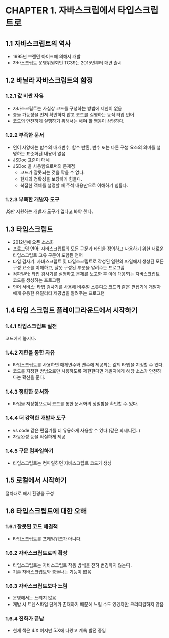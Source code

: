 # CHAPTER 1. 자바스크립에서 타입스크립트로

## 1.1 자바스크립트의 역사

* 1995년 브렌던 아이크에 의해서 개발
* 자바스크립트 운영위원회인 TC39는 2015년부터 매년 출시

## 1.2 바닐라 자바스크립트의 함정

### 1.2.1 값 비싼 자유

* 자바스크립트는 사실상 코드를 구성하는 방법에 제한이 없음
* 충돌 가능성을 먼저 확인하지 않고 코드를 실행하는 동적 타입 언어
* 코드의 안전하게 실행하기 위해서는 해야 할 행동이 상당하다.

### 1.2.2 부족한 문서

* 언어 사양에는 함수의 매개변수, 함수 반환, 변수 또는 다른 구성 요소의 의미를 설명하는 표준화된 내용이 없음
* JSDoc 표준이 대세
* JSDoc 을 사용함으로써의 문제점
   * 코드가 잘못되는 것을 막을 수 없다.
   * 현재의 정확성을 보장하기 힘들다.
   * 복잡한 객체를 설명할 때 주석 내용만으로 이해하기 힘들다.

### 1.2.3 부족한 개발자 도구

JS만 지원하는 개발자 도구가 없다고 봐야 한다.

## 1.3 타입스크립트

* 2012년에 오픈 소스화
* 프로그밍 언어: 자바스크립트의 모든 구문과 타입을 정의하고 사용하기 위한 새로운 타입스크립트 고유 구문이 포함된 언어
* 타입 검사기: 자바스크립트 및 타입스크립트로 작성된 일련의 파일에서 생성된 모든 구성 요소를 이해하고, 잘못 구성된 부분을 알려주는 프로그램
* 컴파일러: 타입 검사기를 실행하고 문제를 보고한 후 이에 대응되는 자바스크립트 코드를 생성하는 프로그램
* 언어 서비스: 타입 검사기를 사용해 비주얼 스튜디오 코드와 같은 편집기에 개발자에게 유용한 유틸리티 제공법을 알려주는 프로그램

## 1.4 타입 스크립트 플레이그라운드에서 시작하기

### 1.4.1 타입스크립트 실전

코드에서 봅시다.

### 1.4.2 제한을 통한 자유

* 타입스크립트를 사용하면 매게변수와 변수에 제공되는 값의 타입을 지정할 수 있다.
* 코드를 지정한 방법으로만 사용하도록 제한한다면 개발자에게 해당 소스가 안전하다는 확신을 준다.

### 1.4.3 정확한 문서화

* 타입을 저장함으로써 코드를 통한 문서화의 정밀함을 확인할 수 있다.


### 1.4.4 더 강력한 개발자 도구

* vs code 같은 편집기를 더 유용하게 사용할 수 있다.(같은 회시니깐..)
* 자동완성 등을 확실하게 제공

### 1.4.5 구문 컴파일하기

* 타입스크립트는 컴파일하면 자바스크립트 코드가 생성

## 1.5 로컬에서 시작하기

절차대로 해서 환경을 구성

## 1.6 타입스크립트에 대한 오해

### 1.6.1 잘못된 코드 해결책

* 타입스크립트를 프레임워크가 아니다. 

### 1.6.2 자바스크립트로의 확장

* 타입스크립트는 자바스크립트 작동 방식을 전혀 변경하지 않는다.
* 기존 자바스크립트와 충돌나는 기능이 없음

### 1.6.3 자바스크립트보다 느림

* 운영에서는 느리지 않음
* 개발 시 트렌스파일 단계가 존재하기 때문에 느릴 수도 있겠지만 크리티컬하지 않음

### 1.6.4 진화가 끝남

* 현재 책은 4.X 이지만 5.X에 나왔고 계속 발전 중임
